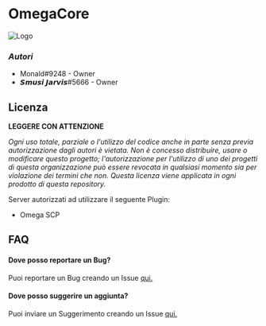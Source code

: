# **OmegaCore**
![Logo](https://avatars.akamai.steamstatic.com/ce545eb5fae5f017952304498ae8b6e5b1b9c767_full.jpg)
### *Autori*

- Monald#9248 - Owner
- 𝙎𝙢𝙪𝙨𝙞 𝙅𝙖𝙧𝙫𝙞𝙨#5666 - Owner

## Licenza

**LEGGERE CON ATTENZIONE**

*Ogni uso totale, parziale o l'utilizzo del codice anche in parte senza previa autorizzazione dagli autori è vietata. Non è concesso distribuire, usare o modificare questo progetto; l'autorizzazione per l'utilizzo di uno dei progetti di questa organizzazione può essere revocata in qualsiasi momento sia per violazione dei termini che non. Questa licenza viene applicata in ogni prodotto di questa repository.*


Server autorizzati ad utilizzare il seguente Plugin:

- Omega SCP

    
## FAQ

#### Dove posso reportare un Bug?

Puoi reportare un Bug creando un Issue [qui.](https://github.com/Omega-SCP/OmegaCore-Issue/issues)

#### Dove posso suggerire un aggiunta?

Puoi inviare un Suggerimento creando un Issue [qui.](https://github.com/Omega-SCP/OmegaCore-Suggestions/issues)

